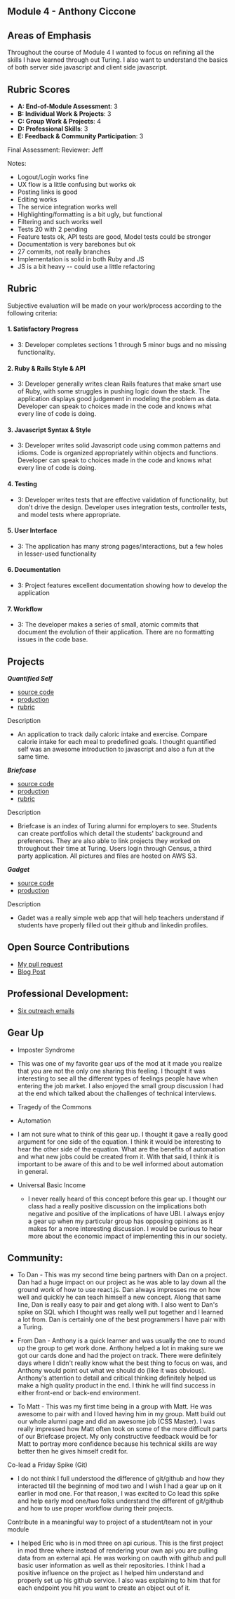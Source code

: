## Module 4 - Anthony Ciccone

## Areas of Emphasis
Throughout the course of Module 4 I wanted to focus on refining all the skills I have learned through out Turing. I also want to understand the basics of both server side javascript and client side javascript.

## Rubric Scores
*   **A: End-of-Module Assessment**: 3
*   **B: Individual Work & Projects**: 3
*   **C: Group Work & Projects**: 4
*   **D: Professional Skills**: 3
*   **E: Feedback & Community Participation**: 3

Final Assessment:
Reviewer: Jeff

Notes:

* Logout/Login works fine
* UX flow is a little confusing but works ok
* Posting links is good
* Editing works
* The service integration works well
* Highlighting/formatting is a bit ugly, but functional
* Filtering and such works well
* Tests 20 with 2 pending
* Feature tests ok, API tests are good, Model tests could be stronger
* Documentation is very barebones but ok
* 27 commits, not really branches
* Implementation is solid in both Ruby and JS
* JS is a bit heavy -- could use a little refactoring

## Rubric

Subjective evaluation will be made on your work/process according to the following criteria:

#### 1. Satisfactory Progress

* 3: Developer completes sections 1 through 5 minor bugs and no missing functionality.

#### 2. Ruby & Rails Style & API

* 3: Developer generally writes clean Rails features that make smart use of Ruby, with some struggles in pushing logic down the stack. The application displays good judgement in modeling the problem as data. Developer can speak to choices made in the code and knows what every line of code is doing.

#### 3. Javascript Syntax & Style

* 3: Developer writes solid Javascript code using common patterns and idioms. Code is organized appropriately within objects and functions. Developer can speak to choices made in the code and knows what every line of code is doing.

#### 4. Testing

* 3: Developer writes tests that are effective validation of functionality, but don't drive the design. Developer uses integration tests, controller tests, and model tests where appropriate.

#### 5. User Interface

* 3: The application has many strong pages/interactions, but a few holes in lesser-used functionality

#### 6. Documentation

* 3: Project features excellent documentation showing how to develop the application

#### 7. Workflow

* 3: The developer makes a series of small, atomic commits that document the evolution of their application. There are no formatting issues in the code base.


## Projects
***Quantified Self***

* [source code](https://github.com/antciccone/quantified-self)
* [production](https://antciccone.github.io/quantified-self/)
* [rubric](https://github.com/turingschool/ruby-submissions/blob/master/1608-b/4module/quantified-self/anthony_brad.md)

Description
 * An application to track daily caloric intake and exercise. Compare calorie intake for each meal to predefined goals. I thought quantified self was an awesome introduction to javascript and also a fun at the same time.


***Briefcase***

 * [source code](https://github.com/antciccone/briefcase)
 * [production](https://turing-briefcase-production.herokuapp.com/)
 * [rubric](https://github.com/turingschool/ruby-submissions/blob/master/1608-b/4module/capstone_2/briefcase.md)

Description
* Briefcase is an index of Turing alumni for employers to see. Students can create portfolios which detail the students' background and preferences. They are also able to link projects they worked on throughout their time at Turing. Users login through Census, a third party application. All pictures and files are hosted on AWS S3.


***Gadget***

* [source code](https://github.com/turingschool-projects/briefcase)
* [production](https://turing-gadget-production.herokuapp.com/)

Description
   * Gadet was a really simple web app that will help teachers understand if  students have properly filled out their github and linkedin profiles.

## Open Source Contributions

* [My pull request](https://github.com/ReadyResponder/ReadyResponder/pull/376)
* [Blog Post](sajkldas)

## Professional Development:
* [Six outreach emails](https://github.com/turingschool/career-development-curriculum/blob/master/deliverable_submissions/1608-b/anthony_ciccone.md)


## Gear Up
* Imposter Syndrome
 * This was one of my favorite gear ups of the mod at it made you realize that you are not the only one sharing this feeling. I thought it was interesting to see all the different types of feelings people have when entering the job market. I also enjoyed the small group discussion I had at the end which talked about the challenges of technical interviews.   

* Tragedy of the Commons

* Automation
 * I am not sure what to think of this gear up. I thought it gave a really good argument for one side of the equation. I think it would be interesting to hear the other side of the equation. What are the benefits of automation and what new jobs could be created from it. With that said, I think it is important to be aware of this and to be well informed about automation in general.

* Universal Basic Income  
  * I never really heard of this concept before this gear up. I thought our class had a really positive discussion on the implications both negative and positive of the implications of have UBI. I always enjoy a gear up when my particular group has opposing opinions as it makes for a more interesting discussion. I would be curious to hear more about the economic impact of implementing this in our society.


## Community:

* To Dan - This was my second time being partners with Dan on a project. Dan had a huge impact on our project as he was able to lay down all the ground work of how to use react.js. Dan always impresses me on how well and quickly he can teach himself a new concept. Along that same line, Dan is really easy to pair and get along with. I also went to Dan's spike on SQL which I thought was really well put together and I learned a lot from. Dan is certainly one of the best programmers I have pair with a Turing.

* From Dan - Anthony is a quick learner and was usually the one to round up the group to get work done. Anthony helped a lot in making sure we got our cards done and had the project on track. There were definitely days where I didn't really know what the best thing to focus on was, and Anthony would point out what we should do (like it was obvious). Anthony's attention to detail and critical thinking definitely helped us make a high quality product in the end. I think he will find success in either front-end or back-end environment.

* To Matt - This was my first time being in a group with Matt. He was awesome to pair with and I loved having him in my group. Matt build out our whole alumni page and did an awesome job (CSS Master). I was really impressed how Matt often took on some of the more difficult parts of our Briefcase project.  My only constructive feedback would be for Matt to portray more confidence because his technical skills are way better then he gives himself credit for.

Co-lead a Friday Spike (Git)
* I do not think I full understood the difference of git/github and how they interacted till the beginning of mod two and I wish I had a gear up on it earlier in mod one. For that reason, I was excited to Co lead this spike and help early mod one/two folks understand the different of git/github and how to use proper workflow during their projects.

Contribute in a meaningful way to project of a student/team not in your module
* I helped Eric who is in mod three on api curious. This is the first project in mod three where instead of rendering your own api you are pulling data from an external api. He was working on oauth with github and pull basic user information as well as their repositories. I think I had a positive influence on the project as I helped him understand and properly set up his github service. I also was explaining to him that for each endpoint you hit you want to create an object out of it.
